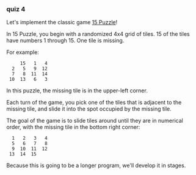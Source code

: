 ### quiz 4

Let's implement the classic game [15 Puzzle](https://en.wikipedia.org/wiki/15_puzzle)!

In 15 Puzzle, you begin with a randomized 4x4 grid of tiles.  15 of the tiles have numbers 1 through 15.  One tile is missing.

For example:

```text
     15   1   4
  2   5   9  12
  7   8  11  14
 10  13   6   3
```

In this puzzle, the missing tile is in the upper-left corner.

Each turn of the game, you pick one of the tiles that is adjacent to the missing tile, and slide it into the spot occupied by the missing tile.

The goal of the game is to slide tiles around until they are in numerical order, with the missing tile in the bottom right corner:

```text
  1   2   3   4
  5   6   7   8
  9  10  11  12
 13  14  15   
```

Because this is going to be a longer program, we'll develop it in stages.
